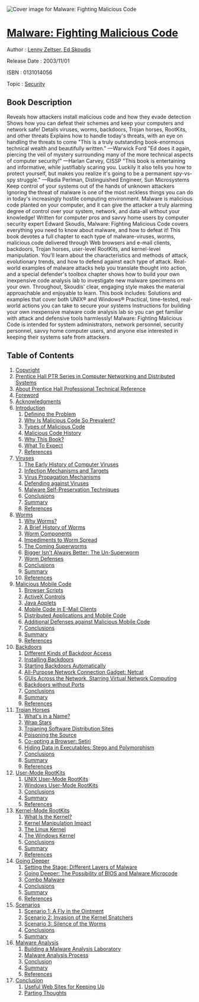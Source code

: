 ![Cover image for Malware: Fighting Malicious Code](https://imgdetail.ebookreading.net/cover/cover/security/EB0131014056.jpg)

[Malware: Fighting Malicious Code](https://ebookreading.net/view/book/Malware%3A+Fighting+Malicious+Code-EB0131014056_1.html "Malware: Fighting Malicious Code")
====================================================================================================================

Author : [Lenny Zeltser](https://ebookreading.net/search/author/Lenny+Zeltser),[ Ed Skoudis](https://ebookreading.net/search/author/+Ed+Skoudis)

Release Date : 2003/11/01

ISBN : 0131014056

Topic : [Security](https://ebookreading.net/search/category/security)

Book Description
-----------------

Reveals how attackers install malicious code and how they evade detection
Shows how you can defeat their schemes and keep your computers and network safe!
Details viruses, worms, backdoors, Trojan horses, RootKits, and other threats
Explains how to handle today's threats, with an eye on handling the threats to come
"This is a truly outstanding book-enormous technical wealth and beautifully written." —Warwick Ford
"Ed does it again, piercing the veil of mystery surrounding many of the more technical aspects of computer security!" —Harlan Carvey, CISSP
"This book is entertaining and informative, while justifiably scaring you. Luckily it also tells you how to protect yourself, but makes you realize it's going to be a permanent spy-vs-spy struggle." —Radia Perlman, Distinguished Engineer, Sun Microsystems
Keep control of your systems out of the hands of unknown attackers
Ignoring the threat of malware is one of the most reckless things you can do in today's increasingly hostile computing environment. Malware is malicious code planted on your computer, and it can give the attacker a truly alarming degree of control over your system, network, and data-all without your knowledge! Written for computer pros and savvy home users by computer security expert Edward Skoudis, Malware: Fighting Malicious Code covers everything you need to know about malware, and how to defeat it!
This book devotes a full chapter to each type of malware-viruses, worms, malicious code delivered through Web browsers and e-mail clients, backdoors, Trojan horses, user-level RootKits, and kernel-level manipulation. You'll learn about the characteristics and methods of attack, evolutionary trends, and how to defend against each type of attack. Real-world examples of malware attacks help you translate thought into action, and a special defender's toolbox chapter shows how to build your own inexpensive code analysis lab to investigate new malware specimens on your own. Throughout, Skoudis' clear, engaging style makes the material approachable and enjoyable to learn. This book includes:
Solutions and examples that cover both UNIX® and Windows®
Practical, time-tested, real-world actions you can take to secure your systems
Instructions for building your own inexpensive malware code analysis lab so you can get familiar with attack and defensive tools harmlessly!
Malware: Fighting Malicious Code is intended for system administrators, network personnel, security personnel, savvy home computer users, and anyone else interested in keeping their systems safe from attackers.
              
Table of Contents
-----------------

1. [Copyright](https://ebookreading.net/view/book/Malware%3A+Fighting+Malicious+Code-EB0131014056_1.html)
1. [Prentice Hall PTR Series in Computer Networking and Distributed Systems](https://ebookreading.net/view/book/Malware%3A+Fighting+Malicious+Code-EB0131014056_2.html)
1. [About Prentice Hall Professional Technical Reference](https://ebookreading.net/view/book/Malware%3A+Fighting+Malicious+Code-EB0131014056_3.html)
1. [Foreword](https://ebookreading.net/view/book/Malware%3A+Fighting+Malicious+Code-EB0131014056_4.html)
1. [Acknowledgments](https://ebookreading.net/view/book/Malware%3A+Fighting+Malicious+Code-EB0131014056_5.html)
1. [Introduction](https://ebookreading.net/view/book/Malware%3A+Fighting+Malicious+Code-EB0131014056_0.html)
    1. [Defining the Problem](https://ebookreading.net/view/book/Malware%3A+Fighting+Malicious+Code-EB0131014056_0.html)
    1. [Why Is Malicious Code So Prevalent?](https://ebookreading.net/view/book/Malware%3A+Fighting+Malicious+Code-EB0131014056_0.html)
    1. [Types of Malicious Code](https://ebookreading.net/view/book/Malware%3A+Fighting+Malicious+Code-EB0131014056_0.html)
    1. [Malicious Code History](https://ebookreading.net/view/book/Malware%3A+Fighting+Malicious+Code-EB0131014056_0.html)
    1. [Why This Book?](https://ebookreading.net/view/book/Malware%3A+Fighting+Malicious+Code-EB0131014056_0.html)
    1. [What To Expect](https://ebookreading.net/view/book/Malware%3A+Fighting+Malicious+Code-EB0131014056_0.html)
    1. [References](https://ebookreading.net/view/book/Malware%3A+Fighting+Malicious+Code-EB0131014056_0.html)
1. [Viruses](https://ebookreading.net/view/book/Malware%3A+Fighting+Malicious+Code-EB0131014056_0.html)
    1. [The Early History of Computer Viruses](https://ebookreading.net/view/book/Malware%3A+Fighting+Malicious+Code-EB0131014056_0.html)
    1. [Infection Mechanisms and Targets](https://ebookreading.net/view/book/Malware%3A+Fighting+Malicious+Code-EB0131014056_0.html)
    1. [Virus Propagation Mechanisms](https://ebookreading.net/view/book/Malware%3A+Fighting+Malicious+Code-EB0131014056_0.html)
    1. [Defending against Viruses](https://ebookreading.net/view/book/Malware%3A+Fighting+Malicious+Code-EB0131014056_0.html)
    1. [Malware Self-Preservation Techniques](https://ebookreading.net/view/book/Malware%3A+Fighting+Malicious+Code-EB0131014056_0.html)
    1. [Conclusions](https://ebookreading.net/view/book/Malware%3A+Fighting+Malicious+Code-EB0131014056_0.html)
    1. [Summary](https://ebookreading.net/view/book/Malware%3A+Fighting+Malicious+Code-EB0131014056_0.html)
    1. [References](https://ebookreading.net/view/book/Malware%3A+Fighting+Malicious+Code-EB0131014056_0.html)
1. [Worms](https://ebookreading.net/view/book/Malware%3A+Fighting+Malicious+Code-EB0131014056_0.html)
    1. [Why Worms?](https://ebookreading.net/view/book/Malware%3A+Fighting+Malicious+Code-EB0131014056_0.html)
    1. [A Brief History of Worms](https://ebookreading.net/view/book/Malware%3A+Fighting+Malicious+Code-EB0131014056_0.html)
    1. [Worm Components](https://ebookreading.net/view/book/Malware%3A+Fighting+Malicious+Code-EB0131014056_0.html)
    1. [Impediments to Worm Spread](https://ebookreading.net/view/book/Malware%3A+Fighting+Malicious+Code-EB0131014056_0.html)
    1. [The Coming Superworms](https://ebookreading.net/view/book/Malware%3A+Fighting+Malicious+Code-EB0131014056_0.html)
    1. [Bigger Isn&#39;t Always Better: The Un-Superworm](https://ebookreading.net/view/book/Malware%3A+Fighting+Malicious+Code-EB0131014056_0.html)
    1. [Worm Defenses](https://ebookreading.net/view/book/Malware%3A+Fighting+Malicious+Code-EB0131014056_0.html)
    1. [Conclusions](https://ebookreading.net/view/book/Malware%3A+Fighting+Malicious+Code-EB0131014056_0.html)
    1. [Summary](https://ebookreading.net/view/book/Malware%3A+Fighting+Malicious+Code-EB0131014056_0.html)
    1. [References](https://ebookreading.net/view/book/Malware%3A+Fighting+Malicious+Code-EB0131014056_0.html)
1. [Malicious Mobile Code](https://ebookreading.net/view/book/Malware%3A+Fighting+Malicious+Code-EB0131014056_0.html)
    1. [Browser Scripts](https://ebookreading.net/view/book/Malware%3A+Fighting+Malicious+Code-EB0131014056_0.html)
    1. [ActiveX Controls](https://ebookreading.net/view/book/Malware%3A+Fighting+Malicious+Code-EB0131014056_0.html)
    1. [Java Applets](https://ebookreading.net/view/book/Malware%3A+Fighting+Malicious+Code-EB0131014056_0.html)
    1. [Mobile Code in E-Mail Clients](https://ebookreading.net/view/book/Malware%3A+Fighting+Malicious+Code-EB0131014056_0.html)
    1. [Distributed Applications and Mobile Code](https://ebookreading.net/view/book/Malware%3A+Fighting+Malicious+Code-EB0131014056_0.html)
    1. [Additional Defenses against Malicious Mobile Code](https://ebookreading.net/view/book/Malware%3A+Fighting+Malicious+Code-EB0131014056_0.html)
    1. [Conclusions](https://ebookreading.net/view/book/Malware%3A+Fighting+Malicious+Code-EB0131014056_0.html)
    1. [Summary](https://ebookreading.net/view/book/Malware%3A+Fighting+Malicious+Code-EB0131014056_0.html)
    1. [References](https://ebookreading.net/view/book/Malware%3A+Fighting+Malicious+Code-EB0131014056_0.html)
1. [Backdoors](https://ebookreading.net/view/book/Malware%3A+Fighting+Malicious+Code-EB0131014056_0.html)
    1. [Different Kinds of Backdoor Access](https://ebookreading.net/view/book/Malware%3A+Fighting+Malicious+Code-EB0131014056_0.html)
    1. [Installing Backdoors](https://ebookreading.net/view/book/Malware%3A+Fighting+Malicious+Code-EB0131014056_0.html)
    1. [Starting Backdoors Automatically](https://ebookreading.net/view/book/Malware%3A+Fighting+Malicious+Code-EB0131014056_0.html)
    1. [All-Purpose Network Connection Gadget: Netcat](https://ebookreading.net/view/book/Malware%3A+Fighting+Malicious+Code-EB0131014056_0.html)
    1. [GUIs Across the Network, Starring Virtual Network Computing](https://ebookreading.net/view/book/Malware%3A+Fighting+Malicious+Code-EB0131014056_0.html)
    1. [Backdoors without Ports](https://ebookreading.net/view/book/Malware%3A+Fighting+Malicious+Code-EB0131014056_0.html)
    1. [Conclusions](https://ebookreading.net/view/book/Malware%3A+Fighting+Malicious+Code-EB0131014056_0.html)
    1. [Summary](https://ebookreading.net/view/book/Malware%3A+Fighting+Malicious+Code-EB0131014056_0.html)
    1. [References](https://ebookreading.net/view/book/Malware%3A+Fighting+Malicious+Code-EB0131014056_0.html)
1. [Trojan Horses](https://ebookreading.net/view/book/Malware%3A+Fighting+Malicious+Code-EB0131014056_0.html)
    1. [What&#39;s in a Name?](https://ebookreading.net/view/book/Malware%3A+Fighting+Malicious+Code-EB0131014056_0.html)
    1. [Wrap Stars](https://ebookreading.net/view/book/Malware%3A+Fighting+Malicious+Code-EB0131014056_0.html)
    1. [Trojaning Software Distribution Sites](https://ebookreading.net/view/book/Malware%3A+Fighting+Malicious+Code-EB0131014056_0.html)
    1. [Poisoning the Source](https://ebookreading.net/view/book/Malware%3A+Fighting+Malicious+Code-EB0131014056_0.html)
    1. [Co-opting a Browser: Setiri](https://ebookreading.net/view/book/Malware%3A+Fighting+Malicious+Code-EB0131014056_0.html)
    1. [Hiding Data in Executables: Stego and Polymorphism](https://ebookreading.net/view/book/Malware%3A+Fighting+Malicious+Code-EB0131014056_0.html)
    1. [Conclusions](https://ebookreading.net/view/book/Malware%3A+Fighting+Malicious+Code-EB0131014056_0.html)
    1. [Summary](https://ebookreading.net/view/book/Malware%3A+Fighting+Malicious+Code-EB0131014056_0.html)
    1. [References](https://ebookreading.net/view/book/Malware%3A+Fighting+Malicious+Code-EB0131014056_0.html)
1. [User-Mode RootKits](https://ebookreading.net/view/book/Malware%3A+Fighting+Malicious+Code-EB0131014056_0.html)
    1. [UNIX User-Mode RootKits](https://ebookreading.net/view/book/Malware%3A+Fighting+Malicious+Code-EB0131014056_0.html)
    1. [Windows User-Mode RootKits](https://ebookreading.net/view/book/Malware%3A+Fighting+Malicious+Code-EB0131014056_0.html)
    1. [Conclusions](https://ebookreading.net/view/book/Malware%3A+Fighting+Malicious+Code-EB0131014056_0.html)
    1. [Summary](https://ebookreading.net/view/book/Malware%3A+Fighting+Malicious+Code-EB0131014056_0.html)
    1. [References](https://ebookreading.net/view/book/Malware%3A+Fighting+Malicious+Code-EB0131014056_0.html)
1. [Kernel-Mode RootKits](https://ebookreading.net/view/book/Malware%3A+Fighting+Malicious+Code-EB0131014056_0.html)
    1. [What Is the Kernel?](https://ebookreading.net/view/book/Malware%3A+Fighting+Malicious+Code-EB0131014056_0.html)
    1. [Kernel Manipulation Impact](https://ebookreading.net/view/book/Malware%3A+Fighting+Malicious+Code-EB0131014056_0.html)
    1. [The Linux Kernel](https://ebookreading.net/view/book/Malware%3A+Fighting+Malicious+Code-EB0131014056_0.html)
    1. [The Windows Kernel](https://ebookreading.net/view/book/Malware%3A+Fighting+Malicious+Code-EB0131014056_0.html)
    1. [Conclusions](https://ebookreading.net/view/book/Malware%3A+Fighting+Malicious+Code-EB0131014056_0.html)
    1. [Summary](https://ebookreading.net/view/book/Malware%3A+Fighting+Malicious+Code-EB0131014056_0.html)
    1. [References](https://ebookreading.net/view/book/Malware%3A+Fighting+Malicious+Code-EB0131014056_0.html)
1. [Going Deeper](https://ebookreading.net/view/book/Malware%3A+Fighting+Malicious+Code-EB0131014056_0.html)
    1. [Setting the Stage: Different Layers of Malware](https://ebookreading.net/view/book/Malware%3A+Fighting+Malicious+Code-EB0131014056_0.html)
    1. [Going Deeper: The Possibility of BIOS and Malware Microcode](https://ebookreading.net/view/book/Malware%3A+Fighting+Malicious+Code-EB0131014056_0.html)
    1. [Combo Malware](https://ebookreading.net/view/book/Malware%3A+Fighting+Malicious+Code-EB0131014056_0.html)
    1. [Conclusions](https://ebookreading.net/view/book/Malware%3A+Fighting+Malicious+Code-EB0131014056_0.html)
    1. [Summary](https://ebookreading.net/view/book/Malware%3A+Fighting+Malicious+Code-EB0131014056_0.html)
    1. [References](https://ebookreading.net/view/book/Malware%3A+Fighting+Malicious+Code-EB0131014056_0.html)
1. [Scenarios](https://ebookreading.net/view/book/Malware%3A+Fighting+Malicious+Code-EB0131014056_0.html)
    1. [Scenario 1: A Fly in the Ointment](https://ebookreading.net/view/book/Malware%3A+Fighting+Malicious+Code-EB0131014056_0.html)
    1. [Scenario 2: Invasion of the Kernel Snatchers](https://ebookreading.net/view/book/Malware%3A+Fighting+Malicious+Code-EB0131014056_0.html)
    1. [Scenario 3: Silence of the Worms](https://ebookreading.net/view/book/Malware%3A+Fighting+Malicious+Code-EB0131014056_0.html)
    1. [Conclusions](https://ebookreading.net/view/book/Malware%3A+Fighting+Malicious+Code-EB0131014056_0.html)
    1. [Summary](https://ebookreading.net/view/book/Malware%3A+Fighting+Malicious+Code-EB0131014056_0.html)
1. [Malware Analysis](https://ebookreading.net/view/book/Malware%3A+Fighting+Malicious+Code-EB0131014056_0.html)
    1. [Building a Malware Analysis Laboratory](https://ebookreading.net/view/book/Malware%3A+Fighting+Malicious+Code-EB0131014056_0.html)
    1. [Malware Analysis Process](https://ebookreading.net/view/book/Malware%3A+Fighting+Malicious+Code-EB0131014056_0.html)
    1. [Conclusion](https://ebookreading.net/view/book/Malware%3A+Fighting+Malicious+Code-EB0131014056_0.html)
    1. [Summary](https://ebookreading.net/view/book/Malware%3A+Fighting+Malicious+Code-EB0131014056_0.html)
    1. [References](https://ebookreading.net/view/book/Malware%3A+Fighting+Malicious+Code-EB0131014056_0.html)
1. [Conclusion](https://ebookreading.net/view/book/Malware%3A+Fighting+Malicious+Code-EB0131014056_0.html)
    1. [Useful Web Sites for Keeping Up](https://ebookreading.net/view/book/Malware%3A+Fighting+Malicious+Code-EB0131014056_0.html)
    1. [Parting Thoughts](https://ebookreading.net/view/book/Malware%3A+Fighting+Malicious+Code-EB0131014056_0.html)
